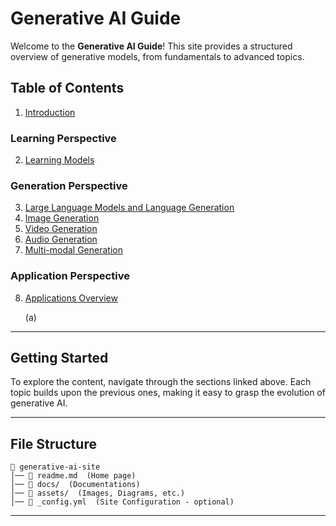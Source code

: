 # Generative AI Guide

Welcome to the **Generative AI Guide**! This site provides a structured overview of generative models, from fundamentals to advanced topics.

## Table of Contents
1. [Introduction](https://github.com/anoted/genai-test/blob/main/readme.md)

### Learning Perspective
2. [Learning Models](docs/learn.md)

### Generation Perspective
3. [Large Language Models and Language Generation](docs/language.md)
4. [Image Generation](docs/image.md)
5. [Video Generation](docs/video.md)
6. [Audio Generation](docs/audio.md)
7. [Multi-modal Generation](docs/multi.md)

### Application Perspective
8. [Applications Overview](docs/applications.md)

    (a) 

---

## Getting Started

To explore the content, navigate through the sections linked above. Each topic builds upon the previous ones, making it easy to grasp the evolution of generative AI.

---

## File Structure
```
📂 generative-ai-site
│── 📄 readme.md  (Home page)
│── 📂 docs/  (Documentations)
│── 📂 assets/  (Images, Diagrams, etc.)
│── 📄 _config.yml  (Site Configuration - optional)
```

---

